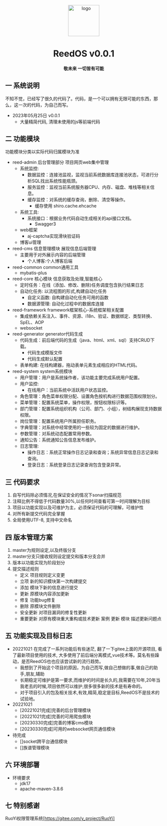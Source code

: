 <p style="text-align: center;">
	<img alt="logo" style="width:100px;height:100px;" src="reed-admin/src/main/resources/static/favicon.ico">
</p>
<h1 style="text-align: center;" >ReedOS v0.0.1</h1>
<h4 style="text-align: center;">敬未来 一切皆有可能</h4>

## 一 系统说明

不知不觉，已经写了很久的代码了。代码，是一个可以拥有无限可能的东西，那么，这一次的代码，为自己而写。

- 2023年05月25日 v0.0.1
    - 大量精简代码, 清理未使用的js等前端代码


## 二 功能模块

功能模块分类以实际代码归属模块为准

- reed-admin 后台管理部分 项目网页web集中管理
    - 系统监控:
        - 数据监控：连接池监视，监视当前系统数据库连接池状态，可进行分析SQL找出系统性能瓶颈。
        - 服务监控：监视当前系统服务器CPU、内存、磁盘、堆栈等相关信息。
        - 缓存监控：对系统的缓存查询，删除、清空等操作。
            - 缓存使用 shiro.cache.ehcache
    - 系统工具:
        - 系统接口：根据业务代码自动生成相关的api接口文档。
            - Swagger3
    - web框架
        - aj-captcha实现滑块验证码
    - 博客ui管理
- reed-cms 信息管理模块 展现信息后端管理
    - 主要用于对外展示内容的后端管理
        - 个人博客:个人博客后端
- reed-common common通用工具
    - mybatis-plus
- reed-core 核心模块 信息获取及处理,智能核心
    - 定时任务：在线（添加、修改、删除)任务调度包含执行结果日志
    - 自动化任务: 以流程图的形式,构建自动化任务
        - 自定义函数: 自构建自动化任务可用的函数
        - 数据源管理: 自动化过程中的数据库连接
- reed-framework framework框架核心-系统框架相关配置
    - 集成依赖关系注入、事件、资源、i18n、验证、数据绑定、类型转换、SpEL、AOP
    - websocket
- reed-generator generator代码生成
    - 代码生成：前后端代码的生成（java、html、xml、sql）支持CRUD下载。
        - 代码生成模版文件
        - 代码生成默认配置
    - 表单构建: 在线构建器，拖动表单元素生成相应的HTML代码。
- reed-system system系统模块
    - 用户管理：用户是系统操作者，该功能主要完成系统用户配置。
    - 用户监控:
        - 在线用户：当前系统中活跃用户状态监控。
    - 角色管理：角色菜单权限分配、设置角色按机构进行数据范围权限划分。
    - 菜单管理：配置系统菜单，操作权限，按钮权限标识等。
    - 部门管理：配置系统组织机构（公司、部门、小组），树结构展现支持数据权限。
    - 岗位管理：配置系统用户所属担任职务。
    - 字典管理：对系统中经常使用的一些较为固定的数据进行维护。
    - 参数管理：对系统动态配置常用参数。
    - 通知公告：系统通知公告信息发布维护。
    - 日志管理:
        - 操作日志：系统正常操作日志记录和查询；系统异常信息日志记录和查询。
        - 登录日志：系统登录日志记录查询包含登录异常。


## 三 代码要求

1. 自写代码除必须情况,在保证安全的情况下sonar扫描规范
2. 注释比例不得低于代码数量30%,以任何时间查看可第一时间理解为目标
3. 项目以功能实现以及可维护为主，必须保证代码的可理解，可维护性
4. 对所有新提交代码完全掌握
5. 全局使用UTF-8, 支持中文命名

## 四 版本管理方案

1. master为规则设定,以及终版分支
2. master分支只接收规则设定提交和版本分支合并
3. 版本以功能实现为阶段划分
4. 提交描述规则
    - 定义 项目规则定义变更
    - 立项 新的知识模块第一次构建提交
    - 添加 模块下新的信息进行提交
    - 更新 原模块内容添加更新
    - 修复 功能bug修复
    - 删除 原模块文件删除
    - 安全更新 对项目漏洞的修复性更新
    - 重要更新 对原有模块重大重构或技术更新
      案例 更新 模块 描述更新问题点

## 五 功能实现及目标日志
- 20221021 在完成了一系列功能后有些迷茫, 翻了一下gitee上面的开源项目, 看了最新项目使用的技术, 大多使用了前后端分离模式,vue技术等。莫名有些躁动，是否ReedOS也也应该尝试新的流行趋势。
  - 我想到了开始这个项目的原因，为自己而写,做自己想做的事,做自己的助手,朋友,辅助
  - 长期稳定可维护是第一要求,而维护的时间是长久的,我需要在10年,20年当我老去的时候,项目依然可以维护,很多很多新的技术是有寿命的。
  - 对于项目引入的包及相关技术,有效,精简,稳定是目标,ReedOS不是技术的试验地。
- 20221021
  - [20221021完成]完善的后台管理模块
  - [20221021完成]完善的可用爬虫模块
  - [20230330完成]完善的博客cms模块
  - [20230330完成]可用的websocket网页通信模块
- 待完成
  - []socket跨平台通信模块
  - []族谱管理模块

## 六 环境部署

- 环境要求
    - jdk17
    - apache-maven-3.8.6

## 七 特别感谢

RuoYi权限管理系统[https://gitee.com/y_project/RuoYi]